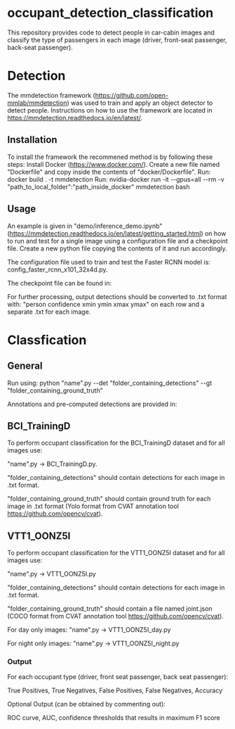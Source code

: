 # occupant_detection_classification
This repository provides code to detect people in car-cabin images and classify the type of passengers in each image (driver, front-seat passenger, back-seat passenger).

# Detection

The mmdetection framework (https://github.com/open-mmlab/mmdetection) was used to train and apply an object detector to detect people.
Instructions on how to use the framework are located in https://mmdetection.readthedocs.io/en/latest/.

## Installation
To install the framework the recommened method is by following these steps:
Install Docker (https://www.docker.com/).
Create a new file named "Dockerfile" and copy inside the contents of "docker/Dockerfile".
Run: docker build . -t mmdetection
Run: nvidia-docker run -it --gpus=all --rm -v "path_to_local_folder":"path_inside_docker" mmdetection bash

## Usage
An example is given in "demo/inference_demo.ipynb" (https://mmdetection.readthedocs.io/en/latest/getting_started.html) on how to run and test for a single image using a configuration file and a checkpoint file. Create a new python file copying the contents of it and run accordingly.

The configuration file used to train and test the Faster RCNN model is: config_faster_rcnn_x101_32x4d.py.

The checkpoint file can be found in: 

For further processing, output detections should be converted to .txt format with: "person confidence xmin ymin xmax ymax" on each row and a separate .txt for each image.

# Classfication

## General
Run using: python "name".py --det "folder_containing_detections" --gt "folder_containing_ground_truth"

Annotations and pre-computed detections are provided in: 

## BCI_TrainingD
To perform occupant classification for the BCI_TrainingD dataset and for all images use:

"name".py -> BCI_TrainingD.py. 

"folder_containing_detections" should contain detections for each image in .txt format.

"folder_containing_ground_truth" should contain ground truth for each image in .txt format (Yolo format from CVAT annotation tool https://github.com/opencv/cvat).

## VTT1_OONZ5I
To perform occupant classification for the VTT1_OONZ5I dataset and for all images use:

"name".py -> VTT1_OONZ5I.py

"folder_containing_detections" should contain detections for each image in .txt format.

"folder_containing_ground_truth" should contain a file named joint.json (COCO format from CVAT annotation tool https://github.com/opencv/cvat).

For day only images: "name".py -> VTT1_OONZ5I_day.py

For night only images: "name".py -> VTT1_OONZ5I_night.py


### Output

For each occupant type (driver, front seat passenger, back seat passenger):

True Positives, True Negatives, False Positives, False Negatives, Accuracy

Optional Output (can be obtained by commenting out):

ROC curve, AUC, confidence thresholds that results in maximum F1 score
